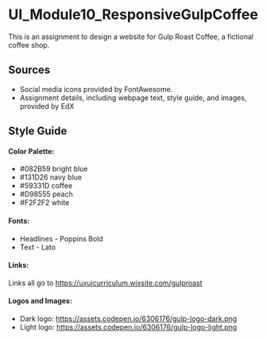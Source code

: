 # UI_Module10_ResponsiveGulpCoffee

This is an assignment to design a website for Gulp Roast Coffee, a fictional coffee shop.

## Sources

* Social media icons provided by FontAwesome.
* Assignment details, including webpage text, style guide, and images, provided by EdX

## Style Guide

#### Color Palette:
* #082B59 bright blue
* #131D26 navy blue
* #59331D coffee
* #D98555 peach
* #F2F2F2 white

#### Fonts:
* Headlines - Poppins Bold
* Text - Lato

#### Links:
Links all go to https://uxuicurriculum.wixsite.com/gulproast

#### Logos and Images:
* Dark logo: https://assets.codepen.io/6306176/gulp-logo-dark.png
* Light logo: https://assets.codepen.io/6306176/gulp-logo-light.png
